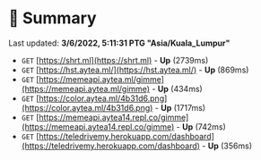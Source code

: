 # 📖 Summary
Last updated: **3/6/2022, 5:11:31 PTG "Asia/Kuala_Lumpur"**

- `GET` [https://shrt.ml](https://shrt.ml) - **Up** (2739ms)
- `GET` [https://hst.aytea.ml/](https://hst.aytea.ml/) - **Up** (869ms)
- `GET` [https://memeapi.aytea.ml/gimme](https://memeapi.aytea.ml/gimme) - **Up** (434ms)
- `GET` [https://color.aytea.ml/4b31d6.png](https://color.aytea.ml/4b31d6.png) - **Up** (1717ms)
- `GET` [https://memeapi.aytea14.repl.co/gimme](https://memeapi.aytea14.repl.co/gimme) - **Up** (742ms)
- `GET` [https://teledrivemy.herokuapp.com/dashboard](https://teledrivemy.herokuapp.com/dashboard) - **Up** (356ms)
